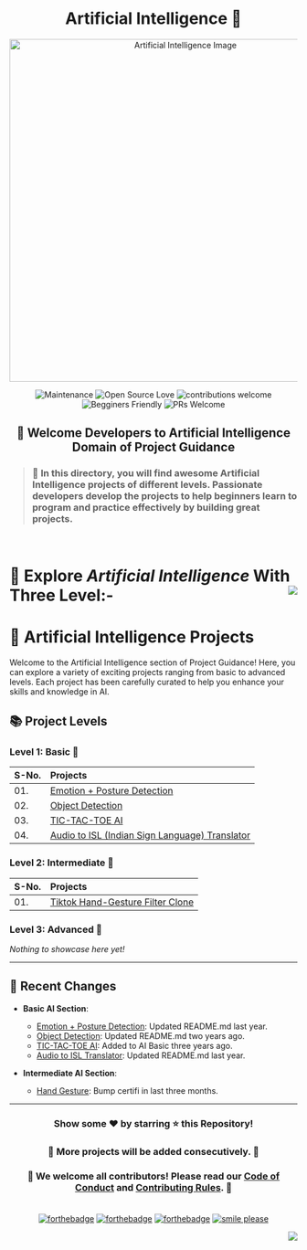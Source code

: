 
<h1 id="top" align="center">Artificial Intelligence 🤖</h1>

<p align="center"><img src="https://www.srimax.com/wp-content/uploads/2020/01/Importance-of-Artificial-Intelligence.jpeg" alt="Artificial Intelligence Image" width=600px />

<div align="center">

 ![Maintenance](https://img.shields.io/badge/Maintained%3F-yes-orange.svg)
 ![Open Source Love](https://img.shields.io/badge/Open%20Source-%E2%9D%A4-red)
 ![contributions welcome](https://img.shields.io/badge/contributions-welcome-brightgreen.svg?style=flat)
 ![Begginers Friendly](https://img.shields.io/badge/Begginer%20Friendly%20-Yes-orange)
 ![PRs Welcome](https://img.shields.io/badge/PRs-welcome-brightgreen.svg?style=flat-square)

</div>
<h2 align="center">🚦 Welcome Developers to Artificial Intelligence Domain of Project Guidance</p></h2>

> <h3>🏰 In this directory, you will find awesome Artificial Intelligence projects of different levels. Passionate developers develop the projects to help beginners learn to program and practice effectively by building great projects.</h3>

</br>

<h1> 🎯 Explore <i>Artificial Intelligence</i> With Three Level:-<a href="#Bottom"><img src="https://img.shields.io/badge/-Bottom-red?style=for-the-badge" align="right"/></a></h1>

# 🤖 Artificial Intelligence Projects

Welcome to the Artificial Intelligence section of Project Guidance! Here, you can explore a variety of exciting projects ranging from basic to advanced levels. Each project has been carefully curated to help you enhance your skills and knowledge in AI. 

## 📚 Project Levels

### Level 1: Basic 🚀

| S-No. | Projects |
|:--|:--|
| 01. | [Emotion + Posture Detection](https://github.com/Kushal997-das/Project-Guidance/tree/main/Artificial%20Intelligence/Basic/Emotion%20%2B%20Posture%20Detection) |
| 02. | [Object Detection](https://github.com/Kushal997-das/Project-Guidance/tree/main/Artificial%20Intelligence/Basic/Object_Detection) |
| 03. | [TIC-TAC-TOE AI](https://github.com/Kushal997-das/Project-Guidance/tree/main/Artificial%20Intelligence/Basic/TIC-TAC-TOE%20AI) |
| 04. | [Audio to ISL (Indian Sign Language) Translator](https://github.com/Kushal997-das/Project-Guidance/tree/main/Artificial%20Intelligence/Basic/Audio%20to%20ISL%20Translator) |

### Level 2: Intermediate 🚀

| S-No. | Projects |
|:--|:--|
| 01. | [Tiktok Hand-Gesture Filter Clone](https://github.com/SAM-DEV007/Project-Guidance/tree/Tiktok-HandGesture-Clone/Artificial%20Intelligence/Intermediate/Hand_Gesture) |

### Level 3: Advanced 🚀

<i>Nothing to showcase here yet!</i>

---

## 🔗 Recent Changes

- **Basic AI Section**:
  - [Emotion + Posture Detection](https://github.com/Kushal997-das/Project-Guidance/tree/main/Artificial%20Intelligence/Basic/Emotion%20%2B%20Posture%20Detection): Updated README.md last year.
  - [Object Detection](https://github.com/Kushal997-das/Project-Guidance/tree/main/Artificial%20Intelligence/Basic/Object_Detection): Updated README.md two years ago.
  - [TIC-TAC-TOE AI](https://github.com/Kushal997-das/Project-Guidance/tree/main/Artificial%20Intelligence/Basic/TIC-TAC-TOE%20AI): Added to AI Basic three years ago.
  - [Audio to ISL Translator](https://github.com/Kushal997-das/Project-Guidance/tree/main/Artificial%20Intelligence/Basic/Audio%20to%20ISL%20Translator): Updated README.md last year.

- **Intermediate AI Section**:
  - [Hand Gesture](https://github.com/NimraAslamkhan/Project-Guidance/tree/main/Artificial%20Intelligence/Intermediate/Hand_Gesture): Bump certifi in last three months.

---

<h3 align="center">Show some ❤️ by starring ⭐ this Repository!</h3>

<h3 align="center">💌 More projects will be added consecutively. 💌</h3>

### <p align="center"> 🎉 We welcome all contributors! Please read our [Code of Conduct](https://github.com/Kushal997-das/Project-Guidance/blob/main/CODE_OF_CONDUCT.md) and [Contributing Rules](https://github.com/Kushal997-das/Project-Guidance/blob/main/CONTRIBUTING.md). 🎉<br><br>

<div align="center" id="Bottom">

[![forthebadge](https://forthebadge.com/images/badges/built-by-developers.svg)](https://forthebadge.com)
[![forthebadge](https://forthebadge.com/images/badges/built-with-love.svg)](https://forthebadge.com)
[![forthebadge](https://forthebadge.com/images/badges/built-with-swag.svg)](https://forthebadge.com)
[![smile please](https://forthebadge.com/images/badges/makes-people-smile.svg)](https://github.com/Kushal997-das/)
<p align="right"><a href="#top"><img src="https://img.shields.io/badge/-Back%20to%20Top-red?style=for-the-badge" /></a></p>


</div>
